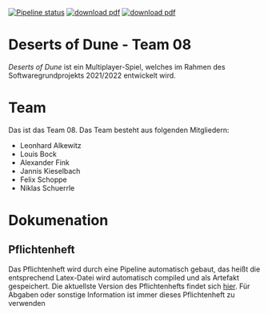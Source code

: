 [![Pipeline status](https://gitlab.informatik.uni-ulm.de/sopra/ws21-deserts-of-dune/teams/team08/badges/develop/pipeline.svg)](https://gitlab.informatik.uni-ulm.de/sopra/ws21-deserts-of-dune/teams/team08/-/jobs)
[![download pdf](https://img.shields.io/badge/Download-Pflichtenheft.pdf-green)](https://gitlab.informatik.uni-ulm.de/sopra/ws21-deserts-of-dune/teams/team08/-/jobs/artifacts/develop/raw/Documentation/Requirement_specification_document/Pflichtenheft.pdf?job=create_requirements_document)
[![download pdf](https://img.shields.io/badge/Download-Benutzerhandbuch.pdf-green)](https://gitlab.informatik.uni-ulm.de/sopra/ws21-deserts-of-dune/teams/team08/-/jobs/artifacts/develop/raw/Documentation/Benutzerhandbuch.pdf?job=create_user_manual)

# Deserts of Dune - Team 08

_*Deserts of Dune*_ ist ein Multiplayer-Spiel, welches im Rahmen des Softwaregrundprojekts 2021/2022 entwickelt wird. 

# Team
Das ist das Team 08. Das Team besteht aus folgenden Mitgliedern: 

- Leonhard Alkewitz
- Louis Bock
- Alexander Fink
- Jannis Kieselbach 
- Felix Schoppe
- Niklas Schuerrle

# Dokumenation
## Pflichtenheft 
Das Pflichtenheft wird durch eine Pipeline automatisch gebaut, das heißt die entsprechend Latex-Datei wird automatisch compiled und als Artefakt gespeichert. Die aktuellste Version des Pflichtenhefts findet sich [hier](https://gitlab.informatik.uni-ulm.de/sopra/ws21-deserts-of-dune/teams/team08/-/jobs/artifacts/Documentation/raw/Documentation/Requirement_specification_document/Pflichtenheft.pdf?job=compile_pdf). 
Für Abgaben oder sonstige Information ist immer dieses Pflichtenheft zu verwenden
